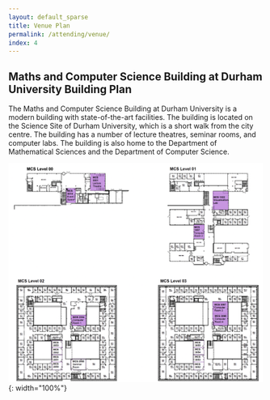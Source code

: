 ```yaml
---
layout: default_sparse
title: Venue Plan
permalink: /attending/venue/
index: 4
---
```


## Maths and Computer Science Building at Durham University Building Plan

The Maths and Computer Science Building at Durham University is a modern building with state-of-the-art facilities. The building is located on the Science Site of Durham University, which is a short walk from the city centre. The building has a number of lecture theatres, seminar rooms, and computer labs. The building is also home to the Department of Mathematical Sciences and the Department of Computer Science.


![St Chad's Logo](/assets/images/venue/venue_plan.png){: width="100%"}
